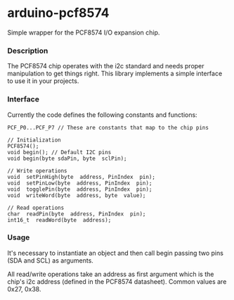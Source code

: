 # arduino-pcf8574

Simple wrapper for the PCF8574 I/O expansion chip.

### Description
The PCF8574 chip operates with the i2c standard and needs proper manipulation to get things right. This library implements a simple interface to use it in your projects.

### Interface
Currently the code defines the following constants and functions:
```
PCF_P0...PCF_P7 // These are constants that map to the chip pins

// Initialization
PCF8574();
void begin(); // Default I2C pins
void begin(byte sdaPin, byte  sclPin);

// Write operations
void  setPinHigh(byte  address, PinIndex  pin);
void  setPinLow(byte  address, PinIndex  pin);
void  togglePin(byte  address, PinIndex  pin);
void  writeWord(byte  address, byte  value);

// Read operations
char  readPin(byte  address, PinIndex  pin);
int16_t  readWord(byte  address);
```

### Usage
It's necessary to instantiate an object and then call begin passing two pins (SDA and SCL) as arguments.

All read/write operations take an address as first argument which is the chip's i2c address (defined in the PCF8574 datasheet). Common values are 0x27, 0x38.